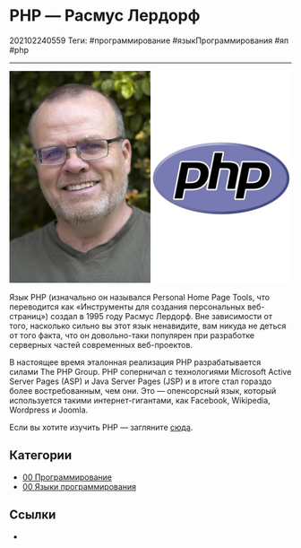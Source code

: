 # PHP — Расмус Лердорф

202102240559
Теги: #программирование #языкПрограммирования #яп #php
___

![PHP — Расмус Лердорф](../assets/PHP%20-%20%D0%A0%D0%B0%D1%81%D0%BC%D1%83%D1%81%20%D0%9B%D0%B5%D1%80%D0%B4%D0%BE%D1%80%D1%84.jpg)

Язык PHP (изначально он назывался Personal Home Page Tools, что переводится как «Инструменты для создания персональных веб-страниц») создал в 1995 году Расмус Лердорф. Вне зависимости от того, насколько сильно вы этот язык ненавидите, вам никуда не деться от того факта, что он довольно-таки популярен при разработке серверных частей современных веб-проектов.  
  
В настоящее время эталонная реализация PHP разрабатывается силами The PHP Group. PHP соперничал с технологиями Microsoft Active Server Pages (ASP) и Java Server Pages (JSP) и в итоге стал гораздо более востребованным, чем они. Это — опенсорсный язык, который используется такими интернет-гигантами, как Facebook, Wikipedia, Wordpress и Joomla.

Если вы хотите изучить PHP — загляните [сюда](https://freecoursesite.com/php-for-beginners-become-a-php-master-cms-project-1/).

## Категории

- [00 Программирование](00%20%D0%9F%D1%80%D0%BE%D0%B3%D1%80%D0%B0%D0%BC%D0%BC%D0%B8%D1%80%D0%BE%D0%B2%D0%B0%D0%BD%D0%B8%D0%B5.md)
- [00 Языки программирования](00%20%D0%AF%D0%B7%D1%8B%D0%BA%D0%B8%20%D0%BF%D1%80%D0%BE%D0%B3%D1%80%D0%B0%D0%BC%D0%BC%D0%B8%D1%80%D0%BE%D0%B2%D0%B0%D0%BD%D0%B8%D1%8F.md)

## Ссылки

- 

